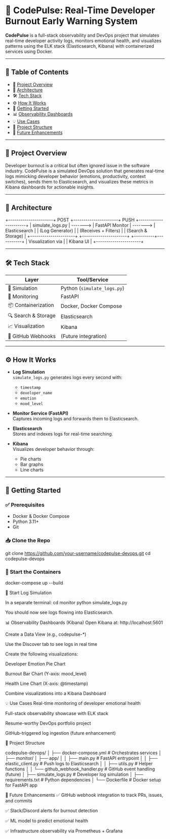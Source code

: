 # 🚀 CodePulse: Real-Time Developer Burnout Early Warning System

**CodePulse** is a full-stack observability and DevOps project that simulates real-time developer activity logs, monitors emotional health, and visualizes patterns using the ELK stack (Elasticsearch, Kibana) with containerized services using Docker.

---

## 📌 Table of Contents

- 📘 [Project Overview](#project-overview)  
- 🧱 [Architecture](#architecture)  
- 🛠️ [Tech Stack](#tech-stack)  
- ⚙️ [How It Works](#how-it-works)  
- 🚀 [Getting Started](#getting-started)  
- 📊 [Observability Dashboards](#observability-dashboards)  
- 💡 [Use Cases](#use-cases)  
- 📂 [Project Structure](#project-structure)  
- 🧪 [Future Enhancements](#future-enhancements)  

---

## 📘 Project Overview

Developer burnout is a critical but often ignored issue in the software industry. CodePulse is a simulated DevOps solution that generates real-time logs mimicking developer behavior (emotions, productivity, context switches), sends them to Elasticsearch, and visualizes these metrics in Kibana dashboards for actionable insights.

---

## 🧱 Architecture

+----------------------+ POST +----------------------+ PUSH +----------------------+
| simulate_logs.py | -------> | FastAPI Monitor | -------> | Elasticsearch |
| (Log Generator) | | (Receives + Filters) | | (Search & Storage) |
+----------------------+ +----------------------+ +----------+-----------+
| Visualization via |
| Kibana UI |
+----------------------+


---

## 🛠️ Tech Stack

| Layer            | Tool/Service           |
|------------------|------------------------|
| 🚀 Simulation     | Python (`simulate_logs.py`) |
| 🧠 Monitoring      | FastAPI                |
| 📦 Containerization | Docker, Docker Compose |
| 🔍 Search & Storage | Elasticsearch         |
| 📈 Visualization   | Kibana                |
| 🔗 GitHub Webhooks | (Future integration)  |

---

## ⚙️ How It Works

- **Log Simulation**  
  `simulate_logs.py` generates logs every second with:
  - `timestamp`
  - `developer_name`
  - `emotion`
  - `mood_level`

- **Monitor Service (FastAPI)**  
  Captures incoming logs and forwards them to Elasticsearch.

- **Elasticsearch**  
  Stores and indexes logs for real-time searching.

- **Kibana**  
  Visualizes developer behavior through:
  - Pie charts
  - Bar graphs
  - Line charts

---

## 🚀 Getting Started

### ✅ Prerequisites

- Docker & Docker Compose
- Python 3.11+
- Git

### 📥 Clone the Repo
git clone https://github.com/your-username/codepulse-devops.git
cd codepulse-devops

### 🐳 Start the Containers
docker-compose up --build

🐍 Start Log Simulation

In a separate terminal:
cd monitor
python simulate_logs.py

You should now see logs flowing into Elasticsearch.


📊 Observability Dashboards (Kibana)
Open Kibana at: http://localhost:5601

Create a Data View (e.g., codepulse-*)

Use the Discover tab to see logs in real time

Create the following visualizations:

Developer Emotion Pie Chart

Burnout Bar Chart (Y-axis: mood_level)

Health Line Chart (X-axis: @timestamp)

Combine visualizations into a Kibana Dashboard

💡 Use Cases
Real-time monitoring of developer emotional health

Full-stack observability showcase with ELK stack

Resume-worthy DevOps portfolio project

GitHub-triggered log ingestion (future enhancement)

📂 Project Structure

codepulse-devops/
│
├── docker-compose.yml          # Orchestrates services
│
├── monitor/
│   ├── app/
│   │   ├── main.py             # FastAPI entrypoint
│   │   ├── elastic_client.py   # Push logs to Elasticsearch
│   │   ├── utils.py            # Helper functions
│   │   └── github_webhook_handler.py  # GitHub event handling (future)
│   ├── simulate_logs.py        # Developer log simulation
│   ├── requirements.txt        # Python dependencies
│   └── Dockerfile              # Docker setup for FastAPI app


🧪 Future Enhancements
✅ GitHub webhook integration to track PRs, issues, and commits

✅ Slack/Discord alerts for burnout detection

✅ ML model to predict emotional health

✅ Infrastructure observability via Prometheus + Grafana
